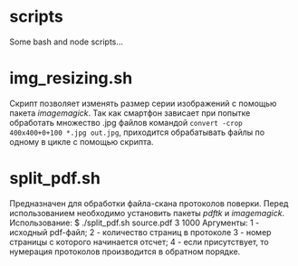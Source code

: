 # scripts
Some bash and node scripts...

# img_resizing.sh
Скрипт позволяет изменять размер серии изображений с помощью пакета
*imagemagick*.
Так как смартфон зависает при попытке обработать множество .jpg
файлов командой `convert -crop 400x400+0+100 *.jpg out.jpg`, приходится
обрабатывать файлы по одному в цикле с помощью скрипта.

# split_pdf.sh
Предназначен для обработки файла-скана протоколов поверки.
Перед использованием необходимо установить пакеты *pdftk* и *imagemagick*.
Использование:
$ ./split_pdf.sh source.pdf 3 1000
Аргументы: 1 - исходный pdf-файл; 2 - количество страниц в протоколе
3 - номер страницы с которого начинается отсчет; 4 - если присутствует, то
нумерация протоколов производится в обратном порядке.
